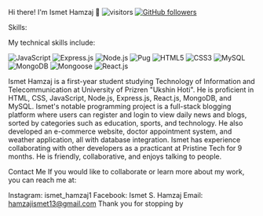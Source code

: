 Hi there! I'm Ismet Hamzaj 👋
![visitors](https://visitor-badge.laobi.icu/badge?page_id=ishamz.ismethamzaj) [![GitHub followers](https://img.shields.io/github/followers/ishamz?label=Follow&style=social)](https://github.com/ishamz)


Skills:

My technical skills include:

![JavaScript](https://img.shields.io/badge/-JavaScript-black?style=flat-square)
![Express.js](https://img.shields.io/badge/-Express.js-black?style=flat-square)
![Node.js](https://img.shields.io/badge/-Node.js-black?style=flat-square)
![Pug](https://img.shields.io/badge/-Pug-black?style=flat-square)
![HTML5](https://img.shields.io/badge/-HTML5-black?style=flat-square)
![CSS3](https://img.shields.io/badge/-CSS3-black?style=flat-square)
![MySQL](https://img.shields.io/badge/-MySQL-black?style=flat-square)
![MongoDB](https://img.shields.io/badge/-MongoDB-black?style=flat-square)
![Mongoose](https://img.shields.io/badge/-Mongoose-black?style=flat-square)
![React.js](https://img.shields.io/badge/-React.js-black?style=flat-square)


Ismet Hamzaj is a first-year student studying Technology of Information and Telecommunication at University of Prizren "Ukshin Hoti". 
He is proficient in HTML, CSS, JavaScript, Node.js, Express.js, React.js, MongoDB, and MySQL.
Ismet's notable programming project is a full-stack blogging platform where users can register and login to view daily news and blogs, sorted by categories such as education, sports, and technology. He also developed an e-commerce website, doctor appointment system, and weather application, all with database integration.
Ismet has experience collaborating with other developers as a practicant at Pristine Tech for 9 months.
He is friendly, collaborative, and enjoys talking to people.


Contact Me
If you would like to collaborate or learn more about my work, you can reach me at:

Instagram: ismet_hamzaj1
Facebook: Ismet S. Hamzaj
Email: hamzajismet13@gmail.com
Thank you for stopping by
